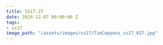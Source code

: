 ```yaml
---
title: SS17-27
date: 2016-12-07 00:00:00 Z
tags:
- ss17
image_path: "/assets/images/ss17/TimCoppens_ss17_027.jpg"
---
```



